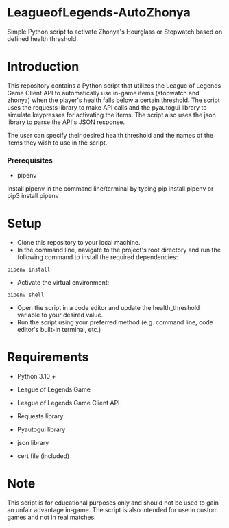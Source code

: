 # LeagueofLegends-AutoZhonya
Simple Python script to activate Zhonya's Hourglass or Stopwatch based on defined health threshold.

# Introduction

This repository contains a Python script that utilizes the League of Legends Game Client API to automatically use in-game items (stopwatch and zhonya) when the player's health falls below a certain threshold. The script uses the requests library to make API calls and the pyautogui library to simulate keypresses for activating the items. The script also uses the json library to parse the API's JSON response.

The user can specify their desired health threshold and the names of the items they wish to use in the script.

### Prerequisites

- pipenv

Install pipenv in the command line/terminal by typing pip install pipenv or pip3 install pipenv

# Setup

* Clone this repository to your local machine.
* In the command line, navigate to the project's root directory and run the following command to install the required dependencies:

```
pipenv install
```

* Activate the virtual environment:

```
pipenv shell
```

* Open the script in a code editor and update the health_threshold variable to your desired value.
* Run the script using your preferred method (e.g. command line, code editor's built-in terminal, etc.)

# Requirements

* Python 3.10 +

* League of Legends Game

* League of Legends Game Client API

* Requests library

* Pyautogui library

* json library

* cert file (included)


# Note

This script is for educational purposes only and should not be used to gain an unfair advantage in-game. The script is also intended for use in custom games and not in real matches.
